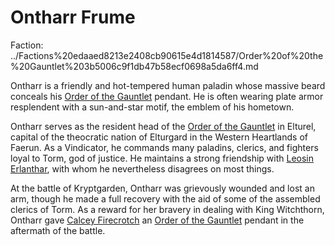 # Ontharr Frume

Faction: ../Factions%20edaaed8213e2408cb90615e4d1814587/Order%20of%20the%20Gauntlet%203b5006c9f1db47b58ecf0698a5da6ff4.md

Ontharr is a friendly and hot-tempered human paladin whose massive beard conceals his [Order of the Gauntlet](../factions/Order%20of%20the%20Gauntlet.md) pendant. He is often wearing plate armor resplendent with a sun-and-star motif, the emblem of his hometown.

Ontharr serves as the resident head of the [Order of the Gauntlet](../factions/Order%20of%20the%20Gauntlet.md) in Elturel, capital of the theocratic nation of Elturgard in the Western Heartlands of Faerun. As a Vindicator, he commands many paladins, clerics, and fighters loyal to Torm, god of justice. He maintains a strong friendship with [Leosin Erlanthar](Leosin%20Erlanthar.md), with whom he nevertheless disagrees on most things.

At the battle of Kryptgarden, Ontharr was grievously wounded and lost an arm, though he made a full recovery with the aid of some of the assembled clerics of Torm. As a reward for her bravery in dealing with King Witchthorn, Ontharr gave [Calcey Firecrotch](Calcey%20Firecrotch/%21index.md) an [Order of the Gauntlet](../factions/Order%20of%20the%20Gauntlet.md) pendant in the aftermath of the battle.